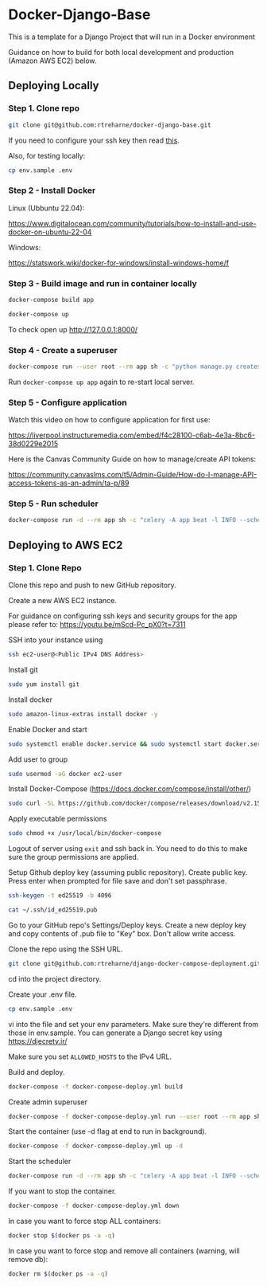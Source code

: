 # Docker-Django-Base

This is a template for a Django Project that will run in a Docker environment

Guidance on how to build for both local development and production (Amazon AWS EC2) below.

## Deploying Locally

### Step 1. Clone repo

```bash
git clone git@github.com:rtreharne/docker-django-base.git
```

If you need to configure your ssh key then read <a href="https://docs.github.com/en/authentication/connecting-to-github-with-ssh/adding-a-new-ssh-key-to-your-github-account" target="_blank">this</a>.

Also, for testing locally:
```bash
cp env.sample .env
```

### Step 2 - Install Docker

Linux (Ubbuntu 22.04):

https://www.digitalocean.com/community/tutorials/how-to-install-and-use-docker-on-ubuntu-22-04

Windows:

https://statswork.wiki/docker-for-windows/install-windows-home/f

### Step 3 - Build image and run in container locally

```bash
docker-compose build app
```

```bash
docker-compose up
```
To check open up http://127.0.0.1:8000/

### Step 4 - Create a superuser
```bash
docker-compose run --user root --rm app sh -c "python manage.py createsuperuser"
```
Run `docker-compose up app` again to re-start local server.

### Step 5 - Configure application

Watch this video on how to configure application for first use:

https://liverpool.instructuremedia.com/embed/f4c28100-c6ab-4e3a-8bc6-38d0229e2015

Here is the Canvas Community Guide on how to manage/create API tokens:

https://community.canvaslms.com/t5/Admin-Guide/How-do-I-manage-API-access-tokens-as-an-admin/ta-p/89

### Step 5 - Run scheduler

```bash
docker-compose run -d --rm app sh -c "celery -A app beat -l INFO --scheduler django_celery_beat.schedulers:DatabaseScheduler"
```


## Deploying to AWS EC2 

### Step 1. Clone Repo

Clone this repo and push to new GitHub repository.

Create a new AWS EC2 instance.

For guidance on configuring ssh keys and security groups for the app please refer to: https://youtu.be/mScd-Pc_pX0?t=7311

SSH into your instance using
```bash
ssh ec2-user@<Public IPv4 DNS Address>
```

Install git
```bash
sudo yum install git
```

Install docker
```bash
sudo amazon-linux-extras install docker -y
```

Enable Docker and start
```bash
sudo systemctl enable docker.service && sudo systemctl start docker.service
```

Add user to group
```bash
sudo usermod -aG docker ec2-user
```

Install Docker-Compose
(https://docs.docker.com/compose/install/other/)
```bash
sudo curl -SL https://github.com/docker/compose/releases/download/v2.15.1/docker-compose-linux-x86_64 -o /usr/local/bin/docker-compose
```

Apply executable permissions
```bash
sudo chmod +x /usr/local/bin/docker-compose
```

Logout of server using `exit` and ssh back in. You need to do this to make sure the group permissions are applied.

Setup Github deploy key (assuming public repository). Create public key. Press enter when prompted for file save and don't set passphrase.

```bash
ssh-keygen -t ed25519 -b 4096
```

```bash
cat ~/.ssh/id_ed25519.pub
```

Go to your GitHub repo's Settings/Deploy keys. Create a new deploy key and copy contents of .pub file to "Key" box. Don't allow write access.


Clone the repo using the SSH URL.
```bash
git clone git@github.com:rtreharne/django-docker-compose-deployment.git
```

cd into the project directory.

Create your .env file.
```bash
cp env.sample .env
```

vi into the file and set your env parameters. Make sure they're different from those in env.sample. You can generate a Django secret key using https://djecrety.ir/

Make sure you set `ALLOWED_HOSTS` to the IPv4 URL.

Build and deploy.


```bash
docker-compose -f docker-compose-deploy.yml build
```

Create admin superuser
```bash
docker-compose -f docker-compose-deploy.yml run --user root --rm app sh -c "python manage.py createsuperuser"
```

Start the container (use -d flag at end to run in background).
```bash
docker-compose -f docker-compose-deploy.yml up -d
```

Start the scheduler
```bash
docker-compose run -d --rm app sh -c "celery -A app beat -l INFO --scheduler django_celery_beat.schedulers:DatabaseScheduler"
```

If you want to stop the container.
```bash
docker-compose -f docker-compose-deploy.yml down
```

In case you want to force stop ALL containers:
```bash
docker stop $(docker ps -a -q)
```

In case you want to force stop and remove all containers (warning, will remove db):
```bash
docker rm $(docker ps -a -q)
```




